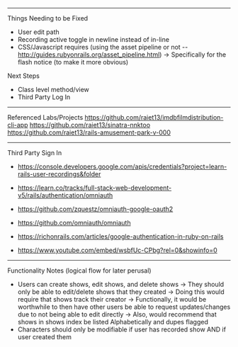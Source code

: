 - - - - - 

Things Needing to be Fixed
- User edit path
- Recording active toggle in newline instead of in-line
- CSS/Javascript requires (using the asset pipeline or not -- http://guides.rubyonrails.org/asset_pipeline.html)
    -> Specifically for the flash notice (to make it more obvious)

Next Steps
- Class level method/view
- Third Party Log In

- - - - - 


Referenced Labs/Projects
https://github.com/raiet13/imdbfilmdistribution-cli-app
https://github.com/raiet13/sinatra-nnktoo
https://github.com/raiet13/rails-amusement-park-v-000

- - - - - 

Third Party Sign In
- https://console.developers.google.com/apis/credentials?project=learn-rails-user-recordings&folder

- https://learn.co/tracks/full-stack-web-development-v5/rails/authentication/omniauth
- https://github.com/zquestz/omniauth-google-oauth2
- https://github.com/omniauth/omniauth
- https://richonrails.com/articles/google-authentication-in-ruby-on-rails

- https://www.youtube.com/embed/wsbfUc-CPbg?rel=0&showinfo=0


- - - - - 

Functionality Notes (logical flow for later perusal)
- Users can create shows, edit shows, and delete shows
    -> They should only be able to edit/delete shows that they created
    -> Doing this would require that shows track their creator
    -> Functionally, it would be worthwhile to then have other users be able to request updates/changes due to not being able to edit directly
        -> Also, would recommend that shows in shows index be listed Alphabetically and dupes flagged
- Characters should only be modifiable if user has recorded show AND if user created them